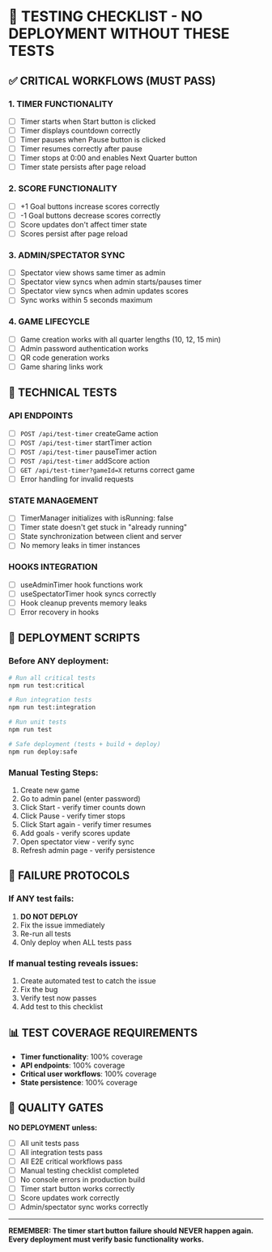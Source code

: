 # 🧪 TESTING CHECKLIST - NO DEPLOYMENT WITHOUT THESE TESTS

## ✅ CRITICAL WORKFLOWS (MUST PASS)

### 1. TIMER FUNCTIONALITY
- [ ] Timer starts when Start button is clicked
- [ ] Timer displays countdown correctly  
- [ ] Timer pauses when Pause button is clicked
- [ ] Timer resumes correctly after pause
- [ ] Timer stops at 0:00 and enables Next Quarter button
- [ ] Timer state persists after page reload

### 2. SCORE FUNCTIONALITY  
- [ ] +1 Goal buttons increase scores correctly
- [ ] -1 Goal buttons decrease scores correctly
- [ ] Score updates don't affect timer state
- [ ] Scores persist after page reload

### 3. ADMIN/SPECTATOR SYNC
- [ ] Spectator view shows same timer as admin
- [ ] Spectator view syncs when admin starts/pauses timer
- [ ] Spectator view syncs when admin updates scores
- [ ] Sync works within 5 seconds maximum

### 4. GAME LIFECYCLE
- [ ] Game creation works with all quarter lengths (10, 12, 15 min)
- [ ] Admin password authentication works
- [ ] QR code generation works
- [ ] Game sharing links work

## 🔧 TECHNICAL TESTS

### API ENDPOINTS
- [ ] `POST /api/test-timer` createGame action
- [ ] `POST /api/test-timer` startTimer action  
- [ ] `POST /api/test-timer` pauseTimer action
- [ ] `POST /api/test-timer` addScore action
- [ ] `GET /api/test-timer?gameId=X` returns correct game
- [ ] Error handling for invalid requests

### STATE MANAGEMENT
- [ ] TimerManager initializes with isRunning: false
- [ ] Timer state doesn't get stuck in "already running"
- [ ] State synchronization between client and server
- [ ] No memory leaks in timer instances

### HOOKS INTEGRATION
- [ ] useAdminTimer hook functions work
- [ ] useSpectatorTimer hook syncs correctly
- [ ] Hook cleanup prevents memory leaks
- [ ] Error recovery in hooks

## 🚀 DEPLOYMENT SCRIPTS

### Before ANY deployment:
```bash
# Run all critical tests
npm run test:critical

# Run integration tests  
npm run test:integration

# Run unit tests
npm run test

# Safe deployment (tests + build + deploy)
npm run deploy:safe
```

### Manual Testing Steps:
1. Create new game
2. Go to admin panel (enter password)
3. Click Start - verify timer counts down
4. Click Pause - verify timer stops
5. Click Start again - verify timer resumes  
6. Add goals - verify scores update
7. Open spectator view - verify sync
8. Refresh admin page - verify persistence

## 🚨 FAILURE PROTOCOLS

### If ANY test fails:
1. **DO NOT DEPLOY**
2. Fix the issue immediately
3. Re-run all tests
4. Only deploy when ALL tests pass

### If manual testing reveals issues:
1. Create automated test to catch the issue
2. Fix the bug
3. Verify test now passes
4. Add test to this checklist

## 📊 TEST COVERAGE REQUIREMENTS

- **Timer functionality**: 100% coverage
- **API endpoints**: 100% coverage  
- **Critical user workflows**: 100% coverage
- **State persistence**: 100% coverage

## 🎯 QUALITY GATES

**NO DEPLOYMENT unless:**
- [ ] All unit tests pass
- [ ] All integration tests pass  
- [ ] All E2E critical workflows pass
- [ ] Manual testing checklist completed
- [ ] No console errors in production build
- [ ] Timer start button works correctly
- [ ] Score updates work correctly
- [ ] Admin/spectator sync works correctly

---

**REMEMBER: The timer start button failure should NEVER happen again. Every deployment must verify basic functionality works.**

